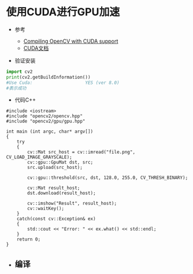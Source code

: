 # 使用CUDA进行GPU加速

- 参考
    - [Compiling OpenCV with CUDA support](https://www.pyimagesearch.com/2016/07/11/compiling-opencv-with-cuda-support/)
    - [CUDA文档](https://opencv.org/platforms/cuda.html)
    
- 验证安装
```python
import cv2
print(cv2.getBuildInformation())
#Use Cuda:                    YES (ver 8.0)
#表示成功
```    
- 代码C++
```cython
#include <iostream>
#include "opencv2/opencv.hpp"
#include "opencv2/gpu/gpu.hpp"

int main (int argc, char* argv[])
{
    try
    {
        cv::Mat src_host = cv::imread("file.png", CV_LOAD_IMAGE_GRAYSCALE);
        cv::gpu::GpuMat dst, src;
        src.upload(src_host);

        cv::gpu::threshold(src, dst, 128.0, 255.0, CV_THRESH_BINARY);

        cv::Mat result_host;
        dst.download(result_host);

        cv::imshow("Result", result_host);
        cv::waitKey();
    }
    catch(const cv::Exception& ex)
    {
        std::cout << "Error: " << ex.what() << std::endl;
    }
    return 0;
}
```
- 编译
    - 